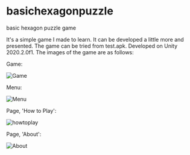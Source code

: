 # basichexagonpuzzle 

basic hexagon puzzle game

It's a simple game I made to learn. It can be developed  a little more and presented. The game can be tried from test.apk. 
Developed on Unity 2020.2.0f1.
The images of the game are as follows:


Game:

![Game](https://user-images.githubusercontent.com/48997267/108841637-209e3100-75e9-11eb-90c3-324dc7abacaa.PNG)

Menu:

![Menu](https://user-images.githubusercontent.com/48997267/108841527-f482b000-75e8-11eb-8e20-d57e7049be3c.PNG)

Page, 'How to Play':

![howtoplay](https://user-images.githubusercontent.com/48997267/108841756-54795680-75e9-11eb-9fe8-437c73797967.PNG)

Page, 'About':

![About](https://user-images.githubusercontent.com/48997267/108841802-60fdaf00-75e9-11eb-97b5-8b1eda0b4e7e.PNG)
